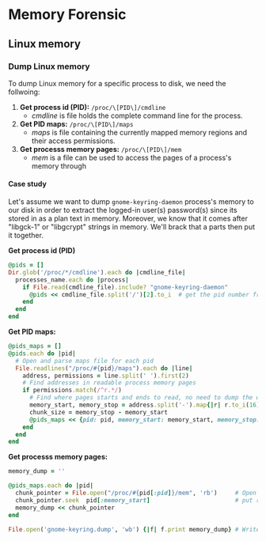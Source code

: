 # Memory Forensic

## Linux memory

### Dump Linux memory

To dump Linux memory for a specific process to disk, we need the follwoing:

1. **Get process id \(PID\):** `/proc/\[PID\]/cmdline`
   * _cmdline_ is file holds the complete command line for the process.
2. **Get PID maps:** `/proc/\[PID\]/maps`
   * _maps_ is file containing the currently mapped memory regions and their access permissions.
3. **Get processs memory pages:** `/proc/\[PID\]/mem`
   * _mem_ is a file can be used to access the pages of a process's memory through

#### Case study

Let's assume we want to dump `gnome-keyring-daemon` process's memory to our disk in order to extract the logged-in user\(s\) password\(s\) since its stored in as a plan text in memory. Moreover, we know that it comes after "libgck-1" or "libgcrypt" strings in memory. We'll brack that a parts then put it together.

**Get process id \(PID\)**

```ruby
@pids = []
Dir.glob('/proc/*/cmdline').each do |cmdline_file|
  processes_name.each do |process|
    if File.read(cmdline_file).include? "gnome-keyring-daemon"
      @pids << cmdline_file.split('/')[2].to_i  # get the pid number from proc/nnn/cmdline
    end
  end
end
```

**Get PID maps:**

```ruby
@pids_maps = []
@pids.each do |pid|
  # Open and parse maps file for each pid
  File.readlines("/proc/#{pid}/maps").each do |line|
    address, permissions = line.split(' ').first(2)
    # Find addresses in readable process memory pages
    if permissions.match(/^r.*/)
      # Find where pages starts and ends to read, no need to dump the whole memory.
      memory_start, memory_stop = address.split('-').map{|r| r.to_i(16)}
      chunk_size = memory_stop - memory_start
      @pids_maps << {pid: pid, memory_start: memory_start, memory_stop: memory_stop, chunk: chunk_size}
    end
  end
end
```

**Get processs memory pages:**

```ruby
memory_dump = ''

@pids_maps.each do |pid|
  chunk_pointer = File.open("/proc/#{pid[:pid]}/mem", 'rb')     # Open mem file
  chunk_pointer.seek  pid[:memory_start]                        # put reading pointer where page starts
  memory_dump << chunk_pointer
end

File.open('gnome-keyring.dump', 'wb') {|f| f.print memory_dump} # Write dump to the desk as binary
```


